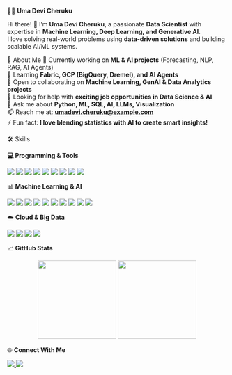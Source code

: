 👩‍💻 **Uma Devi Cheruku**  

Hi there! 👋 I’m **Uma Devi Cheruku**, a passionate **Data Scientist** with expertise in **Machine Learning, Deep Learning, and Generative AI**.  
I love solving real-world problems using **data-driven solutions** and building scalable AI/ML systems.  

🚀 About Me
🔭 Currently working on **ML & AI projects** (Forecasting, NLP, RAG, AI Agents)  
🌱 Learning **Fabric, GCP (BigQuery, Dremel), and AI Agents**  
👯 Open to collaborating on **Machine Learning, GenAI & Data Analytics projects**  
🤔 Looking for help with **exciting job opportunities in Data Science & AI**  
💬 Ask me about **Python, ML, SQL, AI, LLMs, Visualization**  
📫 Reach me at: **umadevi.cheruku@example.com**  
⚡ Fun fact: **I love blending statistics with AI to create smart insights!**  



🛠️ Skills  

**💻 Programming & Tools**  
<p>
  <img src="https://img.shields.io/badge/Python-3776AB?style=for-the-badge&logo=python&logoColor=white"/>
  <img src="https://img.shields.io/badge/R-276DC3?style=for-the-badge&logo=r&logoColor=white"/>
  <img src="https://img.shields.io/badge/SQL-336791?style=for-the-badge&logo=postgresql&logoColor=white"/>
  <img src="https://img.shields.io/badge/PowerBI-F2C811?style=for-the-badge&logo=powerbi&logoColor=black"/>
  <img src="https://img.shields.io/badge/Tableau-E97627?style=for-the-badge&logo=tableau&logoColor=white"/>
  <img src="https://img.shields.io/badge/Excel-217346?style=for-the-badge&logo=microsoft-excel&logoColor=white"/>
  <img src="https://img.shields.io/badge/Git-F05032?style=for-the-badge&logo=git&logoColor=white"/>
  <img src="https://img.shields.io/badge/Docker-2496ED?style=for-the-badge&logo=docker&logoColor=white"/>
  <img src="https://img.shields.io/badge/Azure-0078D4?style=for-the-badge&logo=microsoft-azure&logoColor=white"/>
</p>

 📊 **Machine Learning & AI**  
<p>
  <img src="https://img.shields.io/badge/Machine%20Learning-102230?style=for-the-badge&logo=scikitlearn&logoColor=F7931E"/>
  <img src="https://img.shields.io/badge/Deep%20Learning-FF6F00?style=for-the-badge&logo=tensorflow&logoColor=white"/>
  <img src="https://img.shields.io/badge/PyTorch-EE4C2C?style=for-the-badge&logo=pytorch&logoColor=white"/>
  <img src="https://img.shields.io/badge/TensorFlow-FF6F00?style=for-the-badge&logo=tensorflow&logoColor=white"/>
  <img src="https://img.shields.io/badge/Generative%20AI-8A2BE2?style=for-the-badge&logo=openai&logoColor=white"/>
  <img src="https://img.shields.io/badge/LLMs-121212?style=for-the-badge&logo=openai&logoColor=white"/>
  <img src="https://img.shields.io/badge/LangChain-1C3C3C?style=for-the-badge&logo=chainlink&logoColor=white"/>
  <img src="https://img.shields.io/badge/RAG-228B22?style=for-the-badge&logo=knowledgebase&logoColor=white"/>
  <img src="https://img.shields.io/badge/Statistics-FFD700?style=for-the-badge&logo=statamic&logoColor=black"/>
  <img src="https://img.shields.io/badge/Data%20Visualization-FF4088?style=for-the-badge&logo=databricks&logoColor=white"/>
</p>

☁️ **Cloud & Big Data**  
<p>
  <img src="https://img.shields.io/badge/Google%20Cloud-4285F4?style=for-the-badge&logo=google-cloud&logoColor=white"/>
  <img src="https://img.shields.io/badge/BigQuery-669DF6?style=for-the-badge&logo=google-bigquery&logoColor=white"/>
  <img src="https://img.shields.io/badge/Dremel-1E90FF?style=for-the-badge&logo=google&logoColor=white"/>
  <img src="https://img.shields.io/badge/Fabric-000000?style=for-the-badge&logo=microsoft&logoColor=white"/>
</p>


📈 **GitHub Stats** 
<p align="center">
  <img src="https://github-readme-stats.vercel.app/api?username=umadevi016&show_icons=true&theme=radical" height="180"/>
  <img src="https://github-readme-stats.vercel.app/api/top-langs/?username=umadevi016&layout=compact&theme=radical" height="180"/>
</p>



🌐 **Connect With Me**
<p>
  <a href="https://www.linkedin.com/in/umadevi-cheruku" target="_blank">
    <img src="https://img.shields.io/badge/LinkedIn-0077B5?style=for-the-badge&logo=linkedin&logoColor=white"/>
  </a>
  <a href="mailto:umadevi.cheruku@example.com">
    <img src="https://img.shields.io/badge/Email-D14836?style=for-the-badge&logo=gmail&logoColor=white"/>
  </a>
</p>
